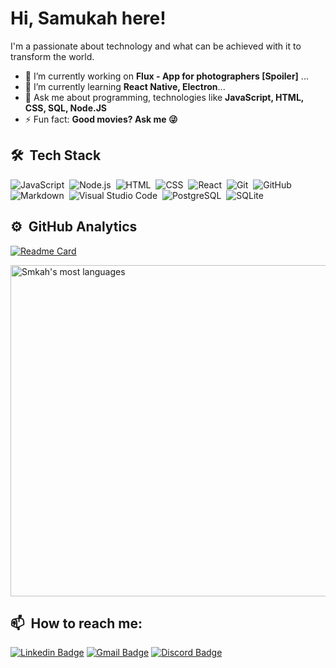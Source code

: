 <h1 align="left">Hi, Samukah here!</h1>
I'm a passionate about technology and what can be achieved with it to transform the world.

- 🔭 I’m currently working on **Flux - App for photographers [Spoiler]** ...
- 🌱 I’m currently learning **React Native, Electron**...
- 💬 Ask me about programming, technologies like **JavaScript, HTML, CSS, SQL, Node.JS**
- ⚡ Fun fact: **Good movies? Ask me  😜**


## 🛠 &nbsp;Tech Stack

![JavaScript](https://img.shields.io/badge/-JavaScript-05122A?style=social&logo=javascript)&nbsp;
![Node.js](https://img.shields.io/badge/-Node.js-05122A?style=social&logo=node.js)&nbsp;
![HTML](https://img.shields.io/badge/-HTML-05122A?style=social&logo=HTML5)&nbsp;
![CSS](https://img.shields.io/badge/-CSS-05122A?style=social&logo=CSS3&logoColor=1572B6)&nbsp;
![React](https://img.shields.io/badge/-React-05122A?style=social&logo=react)&nbsp;
![Git](https://img.shields.io/badge/-Git-05122A?style=social&logo=git)&nbsp;
![GitHub](https://img.shields.io/badge/-GitHub-05122A?style=social&logo=github)&nbsp;
![Markdown](https://img.shields.io/badge/-Markdown-05122A?style=social&logo=markdown)&nbsp;
![Visual Studio Code](https://img.shields.io/badge/-Visual%20Studio%20Code-05122A?style=social&logo=visual-studio-code&logoColor=007ACC)&nbsp;
![PostgreSQL](https://img.shields.io/badge/-PostgreSQL-05122A?style=social&logo=postgresql)&nbsp;
![SQLite](https://img.shields.io/badge/-SQLite-05122A?style=social&logo=sqlite)&nbsp;

## ⚙️ &nbsp;GitHub Analytics

[![Readme Card](https://github-readme-stats.vercel.app/api/pin/?username=smka)](https://github.com/smkah)

<img width="530em" src="https://github-readme-stats.vercel.app/api/top-langs/?username=smkah&layout=compact&theme=vision-friendly-light" alt="Smkah's most languages"/>

## 📫 &nbsp;How to reach me:

[![Linkedin Badge](https://img.shields.io/badge/-SamuelHeinzelmann-blue?style=social-square&logo=Linkedin&logoColor=white&link=https://www.linkedin.com/in/samuel-heinzelmann-1b028b31/)](https://www.linkedin.com/in/samuel-heinzelmann-1b028b31/)
[![Gmail Badge](https://img.shields.io/badge/-samukahweb@gmail.com-c14438?style=social-square&logo=Gmail&logoColor=white&link=mailto:samukahweb@gmail.com)](mailto:samukahweb@gmail.com)
[![Discord Badge](https://img.shields.io/badge/-Samukah-purple?style=social-square&logo=Discord&logoColor=white&link=https://discordapp.com/users/613190538287513620/)](https://discordapp.com/users/613190538287513620/)
